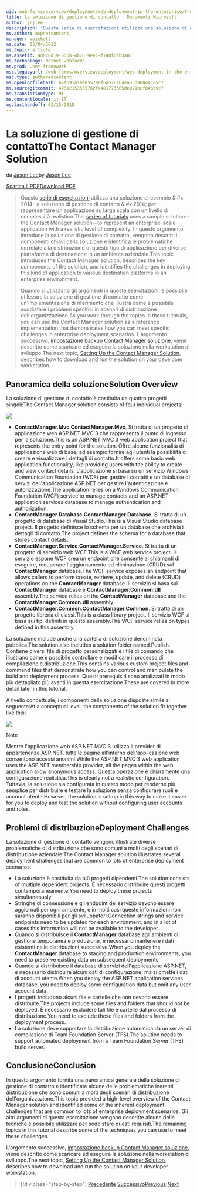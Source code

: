 ```yaml
---
uid: web-forms/overview/deployment/web-deployment-in-the-enterprise/the-contact-manager-solution
title: La soluzione di gestione di contatto | Documenti Microsoft
author: jrjlee
description: 'Questa serie di esercitazioni utilizza una soluzione di esempio & #x 2014; la soluzione di gestione di contatto & #x 2014; per rappresentare un''applicazione su larga scala con un livello realistico...'
ms.author: aspnetcontent
manager: wpickett
ms.date: 05/04/2012
ms.topic: article
ms.assetid: 4d8c8d19-055b-4b70-9ee1-f748f0db3a01
ms.technology: dotnet-webforms
ms.prod: .net-framework
msc.legacyurl: /web-forms/overview/deployment/web-deployment-in-the-enterprise/the-contact-manager-solution
msc.type: authoredcontent
ms.openlocfilehash: b7f691a1ee855788f6a57616aea35d960e4c85c7
ms.sourcegitcommit: 493a215355576cfa481773365de021bcf04bb9c7
ms.translationtype: MT
ms.contentlocale: it-IT
ms.lasthandoff: 03/15/2018
---
```

<a name="the-contact-manager-solution"></a><span data-ttu-id="709af-103">La soluzione di gestione di contatto</span><span class="sxs-lookup"><span data-stu-id="709af-103">The Contact Manager Solution</span></span>
====================
<span data-ttu-id="709af-104">da [Jason Lee](https://github.com/jrjlee)</span><span class="sxs-lookup"><span data-stu-id="709af-104">by [Jason Lee](https://github.com/jrjlee)</span></span>

[<span data-ttu-id="709af-105">Scarica il PDF</span><span class="sxs-lookup"><span data-stu-id="709af-105">Download PDF</span></span>](https://msdnshared.blob.core.windows.net/media/MSDNBlogsFS/prod.evol.blogs.msdn.com/CommunityServer.Blogs.Components.WeblogFiles/00/00/00/63/56/8130.DeployingWebAppsInEnterpriseScenarios.pdf)

> <span data-ttu-id="709af-106">Questo [serie di esercitazioni](web-deployment-in-the-enterprise.md) utilizza una soluzione di esempio & #x 2014; la soluzione di gestione di contatto & #x 2014; per rappresentare un'applicazione su larga scala con un livello di complessità realistico.</span><span class="sxs-lookup"><span data-stu-id="709af-106">This [series of tutorials](web-deployment-in-the-enterprise.md) uses a sample solution&#x2014;the Contact Manager solution&#x2014;to represent an enterprise-scale application with a realistic level of complexity.</span></span> <span data-ttu-id="709af-107">In questo argomento introduce la soluzione di gestione di contatto, vengono descritti i componenti chiavi della soluzione e identifica le problematiche correlate alla distribuzione di questo tipo di applicazione per diverse piattaforme di destinazione in un ambiente aziendale.</span><span class="sxs-lookup"><span data-stu-id="709af-107">This topic introduces the Contact Manager solution, describes the key components of the solution, and identifies the challenges in deploying this kind of application to various destination platforms in an enterprise environment.</span></span>
> 
> <span data-ttu-id="709af-108">Quando si utilizzano gli argomenti in queste esercitazioni, è possibile utilizzare la soluzione di gestione di contatto come un'implementazione di riferimento che illustra come è possibile soddisfare i problemi specifici in scenari di distribuzione dell'organizzazione.</span><span class="sxs-lookup"><span data-stu-id="709af-108">As you work through the topics in these tutorials, you can use the Contact Manager solution as a reference implementation that demonstrates how you can meet specific challenges in enterprise deployment scenarios.</span></span> <span data-ttu-id="709af-109">L'argomento successivo, [impostazione backup Contact Manager soluzione](setting-up-the-contact-manager-solution.md), viene descritto come scaricare ed eseguire la soluzione nella workstation di sviluppo.</span><span class="sxs-lookup"><span data-stu-id="709af-109">The next topic, [Setting Up the Contact Manager Solution](setting-up-the-contact-manager-solution.md), describes how to download and run the solution on your developer workstation.</span></span>


## <a name="solution-overview"></a><span data-ttu-id="709af-110">Panoramica della soluzione</span><span class="sxs-lookup"><span data-stu-id="709af-110">Solution Overview</span></span>

<span data-ttu-id="709af-111">La soluzione di gestione di contatto è costituita da quattro progetti singoli:</span><span class="sxs-lookup"><span data-stu-id="709af-111">The Contact Manager solution consists of four individual projects:</span></span>

![](the-contact-manager-solution/_static/image1.png)

- <span data-ttu-id="709af-112">**ContactManager.Mvc**.</span><span class="sxs-lookup"><span data-stu-id="709af-112">**ContactManager.Mvc**.</span></span> <span data-ttu-id="709af-113">Si tratta di un progetto di applicazione web ASP.NET MVC 3 che rappresenta il punto di ingresso per la soluzione.</span><span class="sxs-lookup"><span data-stu-id="709af-113">This is an ASP.NET MVC 3 web application project that represents the entry point for the solution.</span></span> <span data-ttu-id="709af-114">Offre alcune funzionalità di applicazione web di base, ad esempio fornire agli utenti la possibilità di creare e visualizzare i dettagli di contatto.</span><span class="sxs-lookup"><span data-stu-id="709af-114">It offers some basic web application functionality, like providing users with the ability to create and view contact details.</span></span> <span data-ttu-id="709af-115">L'applicazione si basa su un servizio Windows Communication Foundation (WCF) per gestire i contatti e un database di servizi dell'applicazione ASP.NET per gestire l'autenticazione e autorizzazione.</span><span class="sxs-lookup"><span data-stu-id="709af-115">The application relies on a Windows Communication Foundation (WCF) service to manage contacts and an ASP.NET application services database to manage authentication and authorization.</span></span>
- <span data-ttu-id="709af-116">**ContactManager.Database**.</span><span class="sxs-lookup"><span data-stu-id="709af-116">**ContactManager.Database**.</span></span> <span data-ttu-id="709af-117">Si tratta di un progetto di database di Visual Studio.</span><span class="sxs-lookup"><span data-stu-id="709af-117">This is a Visual Studio database project.</span></span> <span data-ttu-id="709af-118">Il progetto definisce lo schema per un database che archivia i dettagli di contatto.</span><span class="sxs-lookup"><span data-stu-id="709af-118">The project defines the schema for a database that stores contact details.</span></span>
- <span data-ttu-id="709af-119">**ContactManager.Service**.</span><span class="sxs-lookup"><span data-stu-id="709af-119">**ContactManager.Service**.</span></span> <span data-ttu-id="709af-120">Si tratta di un progetto di servizio web WCF.</span><span class="sxs-lookup"><span data-stu-id="709af-120">This is a WCF web service project.</span></span> <span data-ttu-id="709af-121">Il servizio espone WCF crea un endpoint che consente ai chiamanti di eseguire, recuperare l'aggiornamento ed eliminazione (CRUD) sul **ContactManager** database.</span><span class="sxs-lookup"><span data-stu-id="709af-121">The WCF service exposes an endpoint that allows callers to perform create, retrieve, update, and delete (CRUD) operations on the **ContactManager** database.</span></span> <span data-ttu-id="709af-122">Il servizio si basa sul **ContactManager** database e **ContactManager.Common.dll** assembly.</span><span class="sxs-lookup"><span data-stu-id="709af-122">The service relies on the **ContactManager** database and the **ContactManager.Common.dll** assembly.</span></span>
- <span data-ttu-id="709af-123">**ContactManager.Common**.</span><span class="sxs-lookup"><span data-stu-id="709af-123">**ContactManager.Common**.</span></span> <span data-ttu-id="709af-124">Si tratta di un progetto libreria di classi.</span><span class="sxs-lookup"><span data-stu-id="709af-124">This is a class library project.</span></span> <span data-ttu-id="709af-125">Il servizio WCF si basa sui tipi definiti in questo assembly.</span><span class="sxs-lookup"><span data-stu-id="709af-125">The WCF service relies on types defined in this assembly.</span></span>

<span data-ttu-id="709af-126">La soluzione include anche una cartella di soluzione denominata pubblica.</span><span class="sxs-lookup"><span data-stu-id="709af-126">The solution also includes a solution folder named Publish.</span></span> <span data-ttu-id="709af-127">Contiene diversi file di progetto personalizzati e i file di comando che illustrano come è possibile controllare e modificare il processo di compilazione e distribuzione.</span><span class="sxs-lookup"><span data-stu-id="709af-127">This contains various custom project files and command files that demonstrate how you can control and manipulate the build and deployment process.</span></span> <span data-ttu-id="709af-128">Questi prerequisiti sono analizzati in modo più dettagliato più avanti in questa esercitazione.</span><span class="sxs-lookup"><span data-stu-id="709af-128">These are covered in more detail later in this tutorial.</span></span>

<span data-ttu-id="709af-129">A livello concettuale, i componenti della soluzione disposte simile al seguente:</span><span class="sxs-lookup"><span data-stu-id="709af-129">At a conceptual level, the components of the solution fit together like this:</span></span>

![](the-contact-manager-solution/_static/image2.png)

> [!NOTE]
> <span data-ttu-id="709af-130">Mentre l'applicazione web ASP.NET MVC 3 utilizza il provider di appartenenze ASP.NET, tutte le pagine all'interno dell'applicazione web consentono accessi anonimi.</span><span class="sxs-lookup"><span data-stu-id="709af-130">While the ASP.NET MVC 3 web application uses the ASP.NET membership provider, all the pages within the web application allow anonymous access.</span></span> <span data-ttu-id="709af-131">Questa operazione è chiaramente una configurazione realistica.</span><span class="sxs-lookup"><span data-stu-id="709af-131">This is clearly not a realistic configuration.</span></span> <span data-ttu-id="709af-132">Tuttavia, la soluzione sia configurata in questo modo per renderne più semplice per distribuire e testare la soluzione senza configurare ruoli e account utente.</span><span class="sxs-lookup"><span data-stu-id="709af-132">However, the solution is set up in this way to make it easier for you to deploy and test the solution without configuring user accounts and roles.</span></span>


## <a name="deployment-challenges"></a><span data-ttu-id="709af-133">Problemi di distribuzione</span><span class="sxs-lookup"><span data-stu-id="709af-133">Deployment Challenges</span></span>

<span data-ttu-id="709af-134">La soluzione di gestione di contatto vengono illustrate diverse problematiche di distribuzione che sono comuni a molti degli scenari di distribuzione aziendale:</span><span class="sxs-lookup"><span data-stu-id="709af-134">The Contact Manager solution illustrates several deployment challenges that are common to lots of enterprise deployment scenarios:</span></span>

- <span data-ttu-id="709af-135">La soluzione è costituita da più progetti dipendenti.</span><span class="sxs-lookup"><span data-stu-id="709af-135">The solution consists of multiple dependent projects.</span></span> <span data-ttu-id="709af-136">È necessario distribuire questi progetti contemporaneamente.</span><span class="sxs-lookup"><span data-stu-id="709af-136">You need to deploy these projects simultaneously.</span></span>
- <span data-ttu-id="709af-137">Stringhe di connessione e gli endpoint del servizio devono essere aggiornati per ogni ambiente, e in molti casi queste informazioni non saranno disponibili per gli sviluppatori.</span><span class="sxs-lookup"><span data-stu-id="709af-137">Connection strings and service endpoints need to be updated for each environment, and in a lot of cases this information will not be available to the developer.</span></span>
- <span data-ttu-id="709af-138">Quando si distribuisce il **ContactManager** database agli ambienti di gestione temporanea e produzione, è necessario mantenere i dati esistenti nelle distribuzioni successive.</span><span class="sxs-lookup"><span data-stu-id="709af-138">When you deploy the **ContactManager** database to staging and production environments, you need to preserve existing data on subsequent deployments.</span></span>
- <span data-ttu-id="709af-139">Quando si distribuisce il database di servizi dell'applicazione ASP.NET, è necessario distribuire alcuni dati di configurazione, ma si omette i dati di account utente.</span><span class="sxs-lookup"><span data-stu-id="709af-139">When you deploy the ASP.NET application services database, you need to deploy some configuration data but omit any user account data.</span></span>
- <span data-ttu-id="709af-140">I progetti includono alcuni file e cartelle che non devono essere distribuite.</span><span class="sxs-lookup"><span data-stu-id="709af-140">The projects include some files and folders that should not be deployed.</span></span> <span data-ttu-id="709af-141">È necessario escludere tali file e cartelle dal processo di distribuzione.</span><span class="sxs-lookup"><span data-stu-id="709af-141">You need to exclude these files and folders from the deployment process.</span></span>
- <span data-ttu-id="709af-142">La soluzione deve supportare la distribuzione automatica da un server di compilazione di Team Foundation Server (TFS).</span><span class="sxs-lookup"><span data-stu-id="709af-142">The solution needs to support automated deployment from a Team Foundation Server (TFS) build server.</span></span>

## <a name="conclusion"></a><span data-ttu-id="709af-143">Conclusione</span><span class="sxs-lookup"><span data-stu-id="709af-143">Conclusion</span></span>

<span data-ttu-id="709af-144">In questo argomento fornita una panoramica generale della soluzione di gestione di contatto e identificate alcune delle problematiche inerenti distribuzione che sono comuni a molti degli scenari di distribuzione dell'organizzazione.</span><span class="sxs-lookup"><span data-stu-id="709af-144">This topic provided a high-level overview of the Contact Manager solution and identified some of the inherent deployment challenges that are common to lots of enterprise deployment scenarios.</span></span> <span data-ttu-id="709af-145">Gli altri argomenti di questa esercitazione vengono descritte alcune delle tecniche è possibile utilizzare per soddisfare questi requisiti.</span><span class="sxs-lookup"><span data-stu-id="709af-145">The remaining topics in this tutorial describe some of the techniques you can use to meet these challenges.</span></span>

<span data-ttu-id="709af-146">L'argomento successivo, [impostazione backup Contact Manager soluzione](setting-up-the-contact-manager-solution.md), viene descritto come scaricare ed eseguire la soluzione nella workstation di sviluppo.</span><span class="sxs-lookup"><span data-stu-id="709af-146">The next topic, [Setting Up the Contact Manager Solution](setting-up-the-contact-manager-solution.md), describes how to download and run the solution on your developer workstation.</span></span>

>[!div class="step-by-step"]
<span data-ttu-id="709af-147">[Precedente](web-deployment-in-the-enterprise.md)
[Successivo](setting-up-the-contact-manager-solution.md)</span><span class="sxs-lookup"><span data-stu-id="709af-147">[Previous](web-deployment-in-the-enterprise.md)
[Next](setting-up-the-contact-manager-solution.md)</span></span>
